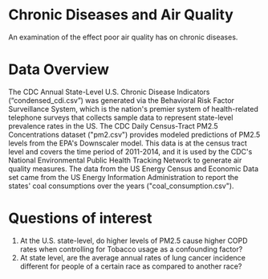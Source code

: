 # Chronic Diseases and Air Quality
An examination of the effect poor air quality has on chronic diseases.

# Data Overview
The CDC Annual State-Level U.S. Chronic Disease Indicators (“condensed_cdi.csv”) was generated via the Behavioral Risk Factor Surveillance System, which is the nation's premier system of health-related telephone surveys that collects sample data to represent state-level prevalence rates in the US.
The CDC Daily Census-Tract PM2.5 Concentrations dataset ("pm2.csv") provides modeled predictions of PM2.5 levels from the EPA's Downscaler model. This data is at the census tract level and covers the time period of 2011-2014, and it is used by the CDC's National Environmental Public Health Tracking Network to generate air quality measures.
The data from the US Energy Census and Economic Data set came from the US Energy Information Administration to report the states' coal consumptions over the years ("coal_consumption.csv").

# Questions of interest
1. At the U.S. state-level, do higher levels of PM2.5 cause higher COPD rates when controlling for Tobacco usage as a confounding factor?
2. At state level, are the average annual rates of lung cancer incidence different for people of a certain race as compared to another race?


